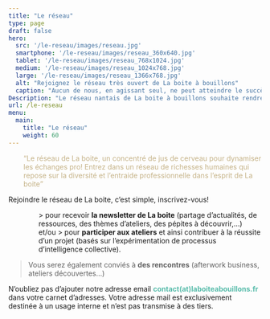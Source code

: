 ```yaml
---
title: "Le réseau"
type: page
draft: false
hero:
  src: '/le-reseau/images/reseau.jpg'
  smartphone: '/le-reseau/images/reseau_360x640.jpg'
  tablet: '/le-reseau/images/reseau_768x1024.jpg'
  medium: '/le-reseau/images/reseau_1024x768.jpg'
  large: '/le-reseau/images/reseau_1366x768.jpg'
  alt: "Rejoignez le réseau très ouvert de La boite à bouillons"
  caption: "Aucun de nous, en agissant seul, ne peut atteindre le succès – Nelson Mandela."
Description: "Le réseau nantais de La boite à bouillons souhaite rendre dynamiques et conviviaux les échanges professionnels. Un réseau d'entraide et de partage de contacts, d'actualités nourrit par la diversité de ses membres. Un réseau nantais gratuit et ouvert à tous qui rime avec simplicité et ouverture d'esprit."
url: /le-reseau
menu:
  main:
    title: "Le réseau"
    weight: 60
---
```

<p style="padding-left: 30px;">
    <span style="color: #c5b286;"><q>Le réseau de La boite, un concentré de jus de cerveau pour dynamiser les échanges
            pro! Entrez dans un réseau de richesses humaines qui repose sur la diversité et l&rsquo;entraide
            professionnelle dans l&rsquo;esprit de La boite</q></span>
</p>

Rejoindre le réseau de La boite, c&rsquo;est simple, inscrivez-vous!

<p style="padding-left: 60px;">
    > pour recevoir <strong>la newsletter de La boite</strong> (partage d&rsquo;actualités, de ressources, des thèmes
    d&rsquo;ateliers, des pépites à découvrir,&#8230;) et/ou > pour <strong>participer aux ateliers</strong> et ainsi
    contribuer à la réussite d&rsquo;un projet (basés sur l&rsquo;expérimentation de processus d&rsquo;intelligence
    collective).
</p>

> Vous serez également conviés à **des rencontres** (afterwork business, ateliers découvertes&#8230;)

N&rsquo;oubliez pas d&rsquo;ajouter notre adresse email <span
    style="color: #59bcab;"><strong>contact(at)laboiteabouillons.fr</strong> </span>dans votre carnet d&rsquo;adresses.
Votre adresse mail est exclusivement destinée à un usage interne et n&rsquo;est pas transmise à des tiers.

<div class="iframe-container">
</div>

